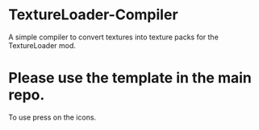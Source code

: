 # TextureLoader-Compiler
A simple compiler to convert textures into texture packs for the TextureLoader mod. 
# Please use the template in the main repo.
To use press on the icons.
